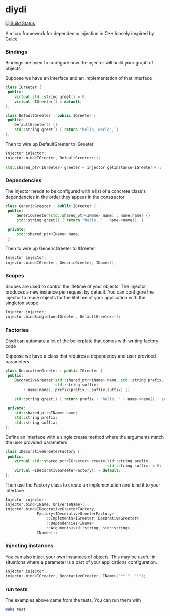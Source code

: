 # diydi

[![Build Status](https://travis-ci.org/kylewalters18/diydi.svg?branch=master)](https://travis-ci.org/kylewalters18/diydi)

A micro framework for dependency injection in C++ loosely inspired by [Guice](https://github.com/google/guice)

### Bindings

  Bindings are used to configure how the injector will build your graph of objects
  
  Suppose we have an interface and an implementation of that interface
  
  ```cpp
  class IGreeter {
   public:
      virtual std::string greet() = 0;
      virtual ~IGreeter() = default;
  };
  
  class DefaultGreeter : public IGreeter {
   public:
      DefaultGreeter() {}
      std::string greet() { return "hello, world"; }
  };
  ```
  
  Then to wire up DefaultGreeter to IGreeter
  
  ```cpp
  Injector injector;
  injector.bind<IGreeter, DefaultGreeter>();
  
  std::shared_ptr<IGreeter> greeter = injector.getInstance<IGreeter>();
  ```

### Dependencies

  The injector needs to be configured with a list of a concrete class's dependencies in the order they appear in the constructor

  ```cpp
  class GenericGreeter : public IGreeter {
   public:
       GenericGreeter(std::shared_ptr<IName> name) : name(name) {}
       std::string greet() { return "hello, " + name->name(); }

   private:
       std::shared_ptr<IName> name;
   };
   ```
   
   Then to wire up GenericGreeter to IGreeter
  
   ```cpp
   Injector injector;
   injector.bind<IGreeter, GenericGreeter, IName>();
   ```
  
### Scopes

  Scopes are used to control the lifetime of your objects. The injector produces a new instance per request by default. You can configure the injector to reuse objects for the lifetime of your application with the singleton scope.
  
  ```cpp
  Injector injector;
  injector.bindSingleton<IGreeter, DefaultGreeter>();
  ```
  
### Factories

  Diydi can automate a lot of the boilerplate that comes with writing factory code
  
  Suppose we have a class that requires a dependency and user provided parameters
  
  ```cpp
  class DecorativeGreeter : public IGreeter {
   public:
      DecorativeGreeter(std::shared_ptr<IName> name, std::string prefix,
                        std::string suffix)
          : name(name), prefix(prefix), suffix(suffix) {}
      
      std::string greet() { return prefix + "hello, " + name->name() + suffix; }

   private:
      std::shared_ptr<IName> name;
      std::string prefix;
      std::string suffix;
  };
  ```
  
  Define an interface with a single create method where the arguments match the user provided parameters
  
  ```cpp
  class IDecorativeGreeterFactory {
   public:
      virtual std::shared_ptr<IGreeter> create(std::string prefix,
                                               std::string suffix) = 0;
      virtual ~IDecorativeGreeterFactory() = default;
  };
  ```
  
  Then use the Factory class to create an implementation and bind it to your interface
  
  ```cpp
  Injector injector;
  injector.bind<IName, UniverseName>();
  injector.bind<IDecorativeGreeterFactory,
                Factory<IDecorativeGreeterFactory>
                    ::Implements<IGreeter, DecorativeGreeter>
                    ::Dependencies<IName>
                    ::Arguments<std::string, std::string>,
                IName>();
  ```

### Injecting instances

  You can also inject your own instances of objects. This may be useful in situations where a parameter is a part of your applications configuration.
    
  ```cpp
  Injector injector;
  injector.bind<IGreeter, DecorativeGreeter, IName>("** ", "!");
  ```

### run tests

  The examples above came from the tests. You can run them with

  ```sh
  make test
  ```
